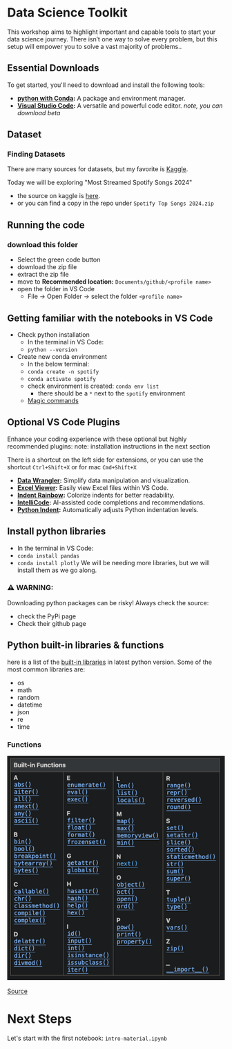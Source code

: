 
# Data Science Toolkit
This workshop aims to highlight important and capable tools to start your data science journey. There isn’t one way to solve every problem, but this setup will empower you to solve a vast majority of problems..

## Essential Downloads

To get started, you'll need to download and install the following tools:

- **[python with Conda](https://docs.anaconda.com/miniconda/):** A package and environment manager.
- **[Visual Studio Code](https://code.visualstudio.com/download):** A versatile and powerful code editor. _note, you can download beta_


## Dataset

### Finding Datasets

There are many sources for datasets, but my favorite is [Kaggle](https://www.kaggle.com/datasets).

Today we will be exploring "Most Streamed Spotify Songs 2024" 
* the source on kaggle is [here](https://www.kaggle.com/datasets/nelgiriyewithana/most-streamed-spotify-songs-2024).
* or you can find a copy in the repo under `Spotify Top Songs 2024.zip`


## Running the code
### download this folder
* Select the green code button
* download the zip file
* extract the zip file
* move to **Recommended location:** `Documents/github/<profile name>`
* open the folder in VS Code
  * File -> Open Folder -> select the folder `<profile name>`


## Getting familiar with the notebooks in VS Code
* Check python installation
  * In the terminal in VS Code:
  * `python --version`
* Create new conda environment
  * In the below terminal:
  * `conda create -n spotify`
  * `conda activate spotify`
  * check environment is created: `conda env list`
    * there should be a `*` next to the `spotify` environment
  * [Magic commands](https://ipython.readthedocs.io/en/stable/interactive/magics.html)

## Optional VS Code Plugins

Enhance your coding experience with these optional but highly recommended plugins:
note: installation instructions in the next section

There is a shortcut on the left side for extensions, or you can use the shortcut `Ctrl+Shift+X` or for mac `Cmd+Shift+X`


- **[Data Wrangler](https://marketplace.visualstudio.com/items?itemName=ms-toolsai.datawrangler):** Simplify data manipulation and visualization.
- **[Excel Viewer](https://marketplace.visualstudio.com/items?itemName=GrapeCity.gc-excelviewer):** Easily view Excel files within VS Code.
- **[Indent Rainbow](https://marketplace.visualstudio.com/items?itemName=oderwat.indent-rainbow):** Colorize indents for better readability.
- **[IntelliCode](https://marketplace.visualstudio.com/items?itemName=VisualStudioExptTeam.vscodeintellicode):** AI-assisted code completions and recommendations.
- **[Python Indent](https://marketplace.visualstudio.com/items?itemName=KevinRose.vsc-python-indent):** Automatically adjusts Python indentation levels.


## Install python libraries
* In the terminal in VS Code:
* `conda install pandas`
* `conda install plotly`
We will be needing more libraries, but we will install them as we go along.

### ⚠️ WARNING:
Downloading python packages can be risky! Always check the source:
* check the PyPi page
* Check their github page


## Python built-in libraries & functions
here is a list of the [built-in libraries](https://docs.python.org/3/library/index.html) in latest python version.
Some of the most common libraries are:
* os
* math
* random
* datetime
* json
* re
* time

### Functions
![alt text](image.png)

[Source](https://docs.python.org/3/library/functions.html)


# Next Steps
Let's start with the first notebook: `intro-material.ipynb`